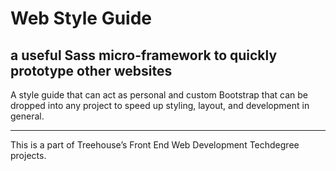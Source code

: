 # Web Style Guide
## a useful Sass micro-framework to quickly prototype other websites
A style guide that can act as personal and custom Bootstrap that can be dropped into any project to speed up styling, layout, and development in general.

---

This is a part of Treehouse’s Front End Web Development Techdegree projects.
